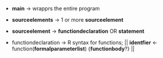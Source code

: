 * **main** -> wrapprs the entire program

* **sourceelements** -> 1 or more **sourceelement**

* **sourceelement** -> **functiondeclaration** OR **statement**

* functiondeclaration -> R syntax for functions; || **identfier** <- function(**formalparameterlist**) {**functionbody**?} ||
